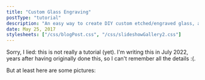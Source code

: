 ```yaml
---
title: "Custom Glass Engraving"
postType: "tutorial"
description: "An easy way to create DIY custom etched/engraved glass, applied to shot glasses."
date: May 25, 2017
stylesheets: ["/css/blogPost.css", "/css/slideshowGallery2.css"]
---
```


Sorry, I lied: this is not really a tutorial (yet).  I'm writing this in July 2022, years after having originally done this, so I can't remember all the details :(.

But at least here are some pictures:

<script src="/scripts/googlephotos_carousel.js" async></script>
<!-- <script src="https://cdn.jsdelivr.net/npm/publicalbum@latest/embed-ui.min.js" async></script> -->
<div class="pa-gallery-player-widget" style="width:100%; height:480px; display:none;"
  data-link="https://photos.app.goo.gl/BkEEvbLGYMStiEpZ9"
  data-title="Custom Shot-glasses"
  data-description="16 new items added to shared album"
  data-delay="2">
  <object data="https://lh3.googleusercontent.com/_bkpRVdFMItmiixuipuLy4uYAdinhpg9n4ojBJJuAevCD9g87hXYgCIpqMr8mXWOGTa8axmjlVUEg6jRDM2C421jtPO03jPfwXFCMVX2QN2bhCJW0cN7aZRKoQOn47KTakGIXkjxJ64=w1920-h1080"></object>
  <object data="https://lh3.googleusercontent.com/Ql1fXGPQ0wnFPstzifhhSyi8IYcWlyZAcQw3G8N0Vt_eNV3OhZJ9WNztxPSvRLo7N9TW26UeiUTQDuU2uxPgJMrv_QL97jxV5gDMTfhq-DzLY4jkcwsojn_nRnUVuddUt4T7FyNG-40=w1920-h1080"></object>
  <object data="https://lh3.googleusercontent.com/pn0AGEkL8id3YIi8uvw1dLkBjlOSVdFdoPvFHERUHQYnBKITRyiTHPwOVp8wGs-nTlGndy_r7IOeFRi4Nj_RLAPyEsZsLy_CX9LjO4BmKE6Ovr6UBSeTMz4WYVAf204pu4RDfuFNw1k=w1920-h1080"></object>
  <object data="https://lh3.googleusercontent.com/4K3OPI2yY4iRDR-UhPrpPBaRbtwYugpGF6GjPhtNWxeVOM7xcJtMqDUWB7ucJlTzYmTsKDy7PA14dGOO0ofx2YanDklnF2g3kuP5_919kr7BaGfk7oNs3Tvbn3o3B42yu-cZNatCy3w=w1920-h1080"></object>
  <object data="https://lh3.googleusercontent.com/NvevS3o9Pn_8WqJQJX_uN3PIRlkxAgFayg8kR8tRN9_jy0fEsB3Dnau_MyhSYvIOtExT0-bM3YzqW_TiRd_--RqRKoBAoBngalxLZjjbgFVupBWcSgEh21RWbCH1yGdSAMMyQ6M95Cc=w1920-h1080"></object>
  <object data="https://lh3.googleusercontent.com/GAGuppaKDjnQEeoRcmfejsl4nGbvIh-2EDxnidZfmKwfa-W-FGnlwLVLbpnt24tytyzLd5Q9SZJANUOjfPQRS-bkXzphyHLcCuARnylkGsd2c03f9vtscOzmYNKcZXCfVQU9F-9GxGg=w1920-h1080"></object>
  <object data="https://lh3.googleusercontent.com/iaPwIiUOUW0a_YTC8T1qnwFhXF0wyWHATh8jHymfZ7WFgwpSQ-W-mkSTXmYFblV5XoSaXXGt2d8R_UuMNwJVxLWkMV4hgC7TXeZdcnjN2RKRmin6vt_NlMZDbWwoyE61YOKXyQY5Pr8=w1920-h1080"></object>
  <object data="https://lh3.googleusercontent.com/8AYMnVeNaXx-2B8S5s8uhoLiSQFtlCvDG_khpOgTJWextEmCiLinIK98M22yqLFxenBRCFW_LQZ6IUWgGYGjcIbzPM5EXUAQavtN63CxSVX7eNtYHrrxouPcj_4FRV9xn7N3X2mQ9eQ=w1920-h1080"></object>
  <object data="https://lh3.googleusercontent.com/YeP3UeQww6goVT6jN3lSFKmodKWtOVmr6teJKTTZicKFHTbu50GEzARXp7t5UjqyThvfsuaK8dvp7_dffsG3KT9FAuEMkN_ymcxVSUQSiqlvRDElbWIEl8nKPWMzL8-J1wFqrQhHz4o=w1920-h1080"></object>
  <object data="https://lh3.googleusercontent.com/uK6jpTuHfy5-19P_uQ8RRRnkiZUWBpjKu8dTA5UtPusGel9TneFafgQG7oSNG6TOSJdBmvUhKE5F9r44YCPA_kBjoaTap9OhGzfeGdBH0L_LwCgpWo8BkObH0znh31BxkQ-GNY473_s=w1920-h1080"></object>
  <object data="https://lh3.googleusercontent.com/nQikW7emBXHjJ3ra_dBe9uIHlW4TJMvQUx9Vx4rDP0QnM4MgC93ouyPqd_Op-uvCoeDxqqR3icERrjc_PC33DRGmRwOWGHeR2bTnU4g_ILjKWJWO9Ttcy2UgwuZf_Vywq-6XjBEccMM=w1920-h1080"></object>
  <object data="https://lh3.googleusercontent.com/kw4eh8eNb3FhCJQYTGLdZ4AU4AujsM0macBu-NHj3eCpndzNFwgFCLAnky0dw42irPNOvMkr2f5sg-MJGmBAxyavCA4TMmwq16ZihLLYy41DyzAYSfRP9l7Ugd6brFvzmEBBx39o0YE=w1920-h1080"></object>
  <object data="https://lh3.googleusercontent.com/KVs1wkUOYhm7xkIYJqQI333VzVSA_spJtxwrl9zG-Gu0ceGIdi6gB-Hld5G1WRwxSgY2VYnTnMFS4eSBgJ1zw9wHuZFR_vjHEA09RrpPzwDS3uVHCdeiyMbqvLK-p6rKWxzrOy_SrLE=w1920-h1080"></object>
  <object data="https://lh3.googleusercontent.com/dIEI6idjJurX5drkWtWPI1HNaJHQRkoLoQJcFKaYFh0pSVpdNo9Cwq2lsJMjpUVYC00dqzPM3bNX6DutW5YcmyPtkBKB_5cHs-pMRg4NiuA5LBS5VcqX0aMIfH29cYvxqvX4XXyEShg=w1920-h1080"></object>
  <object data="https://lh3.googleusercontent.com/hvwMgnF-wDJOgBtSfVYgcRPvPWCja9TxS4rE47BbteAOxUEi8lRmD8qbOEiHmFaKvjYURz66TbZ1PVkXukzjBb2coOjUB3I74ReqiOWGx6uFjSo0RW-P6JT0BhlhwhfNgy9VqrzdaFE=w1920-h1080"></object>
  <object data="https://lh3.googleusercontent.com/p9ND_LrnhlMpg9g6EbUy9n5K7f83912x9gYaZDGkU5me4tBqchxe3drBDXDBSL4xWOsmRh2g7FlX7y0caEW3WruSkFCEh4VQ8z-4i3H-Qc-M3w0U6ElmUNa4VVFrYJaQdM6M83BggXs=w1920-h1080"></object>
</div>
